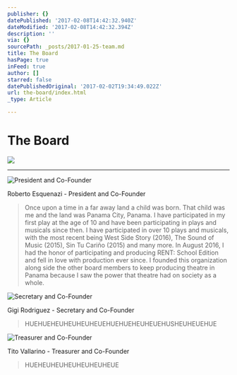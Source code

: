 ```yaml
---
publisher: {}
datePublished: '2017-02-08T14:42:32.940Z'
dateModified: '2017-02-08T14:42:32.394Z'
description: ''
via: {}
sourcePath: _posts/2017-01-25-team.md
title: The Board
hasPage: true
inFeed: true
author: []
starred: false
datePublishedOriginal: '2017-02-02T19:34:49.022Z'
url: the-board/index.html
_type: Article

---
```

# The Board
![](https://the-grid-user-content.s3-us-west-2.amazonaws.com/5e82ff94-172e-4bd3-ad4f-1e36e22a5fe2.jpg)

---

![President and Co-Founder](https://the-grid-user-content.s3-us-west-2.amazonaws.com/237d8581-b24f-47c4-a4ba-4ba071b1194c.jpg)

Roberto Esquenazi - President and Co-Founder

> Once upon a time in a far away land a child was born. That child was me and the land was Panama City, Panama. I have participated in my first play at the age of 10 and have been participating in plays and musicals since then. I have participated in over 10 plays and musicals, with the most recent being West Side Story (2016), The Sound of Music (2015), Sin Tu Cariño (2015) and many more. In August 2016, I had the honor of participating and producing RENT: School Edition and fell in love with production ever since. I founded this organization along side the other board members to keep producing theatre in Panama because I saw the power that theatre had on society as a whole.

![Secretary and Co-Founder](https://the-grid-user-content.s3-us-west-2.amazonaws.com/299b9e35-5737-47d1-94ac-73fbd16f0835.jpg)

Gigi Rodriguez - Secretary and Co-Founder

> HUEHUEHEUHEUHEUHEUEHUEHUEHEUHEUEHUSHEUHEUEHUE

![Treasurer and Co-Founder](https://the-grid-user-content.s3-us-west-2.amazonaws.com/622f5215-b84e-445c-b2a3-c13832cc0ccf.jpg)

Tito Vallarino - Treasurer and Co-Founder

> HUEHEUHEUHEUHEUHEUHEUE